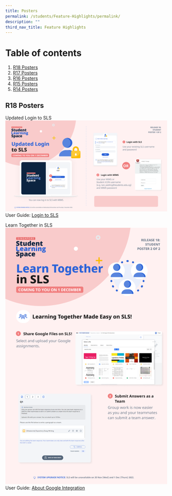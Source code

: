 ```yaml
---
title: Posters
permalink: /students/Feature-Highlights/permalink/
description: ""
third_nav_title: Feature Highlights
---
```

# Table of contents
1. [R18 Posters](/sls/student)
2. [R17 Posters](/sls/student)
3. [R16 Posters](/sls/student)
4. [R15 Posters](/sls/student)
5. [R14 Posters](/sls/student)


## R18 Posters
Updated Login to SLS
![](/images/Media/6Posters/(1%20of%202)%20Student%20MIMS.png)
User Guide: [Login to SLS](/sls/student)

Learn Together in SLS
![](/images/Media/6Posters/(2%20of%202)%20Student%20Learn%20Together.png)
User Guide: [About Google Integration](/sls/student)